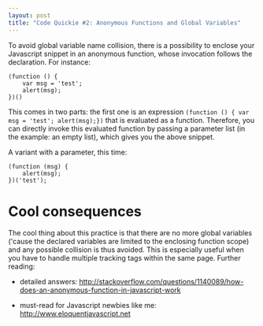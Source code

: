 ```yaml
---
layout: post
title: "Code Quickie #2: Anonymous Functions and Global Variables"
---
```

To avoid global variable name collision, there is a possibility to
enclose your Javascript snippet in an anonymous function, whose
invocation follows the declaration. For instance: 

```
(function () {
    var msg = 'test';
    alert(msg);
})()
```

This comes in two parts: the first one is an
expression `(function () { var msg = 'test'; alert(msg);})` that is
evaluated as a function. Therefore, you can directly invoke this
evaluated function by passing a parameter list (in the example: an empty
list), which gives you the above snippet.

A variant with a parameter, this time:

```
(function (msg) {
    alert(msg);
})('test');
```

Cool consequences
=================

The cool thing about this practice is that there are no more global
variables ('cause the declared variables are limited to the enclosing
function scope) and any possible collision is thus avoided. This is
especially useful when you have to handle multiple tracking tags within
the same page. Further reading:

-   detailed answers:
    <http://stackoverflow.com/questions/1140089/how-does-an-anonymous-function-in-javascript-work>

-   must-read for Javascript newbies like me:
    <http://www.eloquentjavascript.net>